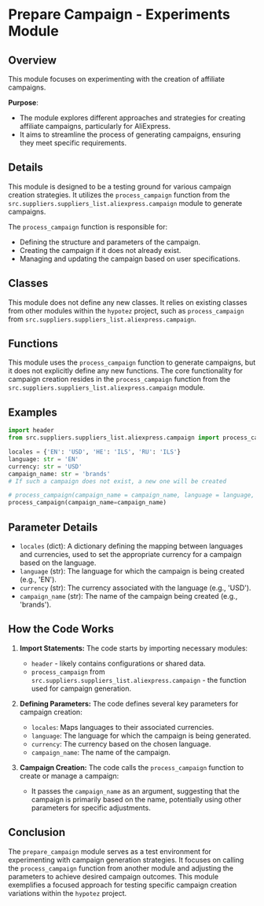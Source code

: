 # Prepare Campaign - Experiments Module

## Overview

This module focuses on experimenting with the creation of affiliate campaigns. 

**Purpose**:
- The module explores different approaches and strategies for creating affiliate campaigns, particularly for AliExpress.
- It aims to streamline the process of generating campaigns, ensuring they meet specific requirements.

## Details

This module is designed to be a testing ground for various campaign creation strategies. It utilizes the `process_campaign` function from the `src.suppliers.suppliers_list.aliexpress.campaign` module to generate campaigns. 

The `process_campaign` function is responsible for:

- Defining the structure and parameters of the campaign.
- Creating the campaign if it does not already exist.
- Managing and updating the campaign based on user specifications.

## Classes

This module does not define any new classes. It relies on existing classes from other modules within the `hypotez` project, such as `process_campaign` from `src.suppliers.suppliers_list.aliexpress.campaign`. 

## Functions

This module uses the `process_campaign` function to generate campaigns, but it does not explicitly define any new functions. The core functionality for campaign creation resides in the `process_campaign` function from the `src.suppliers.suppliers_list.aliexpress.campaign` module.

## Examples

```python
import header
from src.suppliers.suppliers_list.aliexpress.campaign import process_campaign

locales = {'EN': 'USD', 'HE': 'ILS', 'RU': 'ILS'}
language: str = 'EN'
currency: str = 'USD'
campaign_name: str = 'brands'
# If such a campaign does not exist, a new one will be created

# process_campaign(campaign_name = campaign_name, language = language, currency = currency, campaign_file = campaign_file)
process_campaign(campaign_name=campaign_name)
```

## Parameter Details

- `locales` (dict):  A dictionary defining the mapping between languages and currencies, used to set the appropriate currency for a campaign based on the language.
- `language` (str): The language for which the campaign is being created (e.g., 'EN').
- `currency` (str): The currency associated with the language (e.g., 'USD').
- `campaign_name` (str):  The name of the campaign being created (e.g., 'brands').

## How the Code Works

1. **Import Statements:** The code starts by importing necessary modules:
   - `header` - likely contains configurations or shared data.
   - `process_campaign` from `src.suppliers.suppliers_list.aliexpress.campaign` - the function used for campaign generation.

2. **Defining Parameters:** The code defines several key parameters for campaign creation:
   - `locales`: Maps languages to their associated currencies.
   - `language`: The language for which the campaign is being generated.
   - `currency`: The currency based on the chosen language.
   - `campaign_name`: The name of the campaign.

3. **Campaign Creation:** The code calls the `process_campaign` function to create or manage a campaign:
   - It passes the `campaign_name` as an argument, suggesting that the campaign is primarily based on the name, potentially using other parameters for specific adjustments.

## Conclusion

The `prepare_campaign` module serves as a test environment for experimenting with campaign generation strategies. It focuses on calling the `process_campaign` function from another module and adjusting the parameters to achieve desired campaign outcomes. This module exemplifies a focused approach for testing specific campaign creation variations within the `hypotez` project.